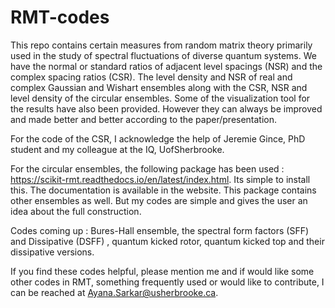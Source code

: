 # RMT-codes
This repo contains certain measures from random matrix theory primarily used in the study of spectral fluctuations of diverse quantum systems.
We have the normal or standard ratios of adjacent level spacings (NSR) and the complex spacing ratios (CSR). The level density and NSR of real and complex Gaussian and Wishart ensembles along with the CSR, NSR and level density of the circular ensembles.  Some of the visualization tool for the results have also been provided. However they can always be improved and made better and better according to the paper/presentation. 

For the code of the CSR, I acknowledge the help of Jeremie Gince, PhD student and my colleague at the IQ, UofSherbrooke.

For the circular ensembles, the following package has been used :  https://scikit-rmt.readthedocs.io/en/latest/index.html. Its simple to install this. The documentation is available in the website. This package contains other ensembles as well. But my codes are simple and gives the user an idea about the full construction. 

Codes coming up : Bures-Hall ensemble, the spectral form factors (SFF) and Dissipative (DSFF) , quantum kicked rotor, quantum kicked top and their dissipative versions. 

If you find these codes helpful, please mention me and if would like some other codes in RMT, something frequently used or would like to contribute, I can be reached at Ayana.Sarkar@usherbrooke.ca. 
